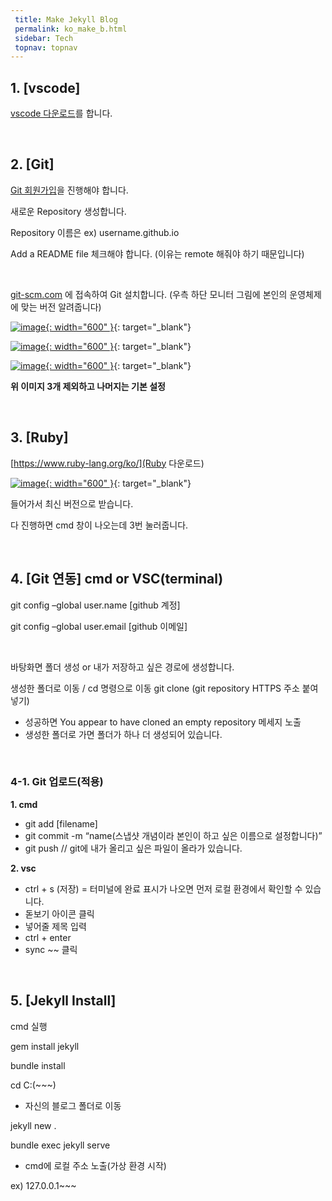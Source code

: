 ```yaml
---
 title: Make Jekyll Blog
 permalink: ko_make_b.html
 sidebar: Tech
 topnav: topnav
---
```




## 1. [vscode]

[vscode 다운로드](https://code.visualstudio.com/download)를 합니다.

<br />

## 2. [Git]


[Git 회원가입](https://github.com/signup?ref_cta=Sign+up&ref_loc=header+logged+out&ref_page=%2F&source=header-home)을 진행해야 합니다.

새로운 Repository 생성합니다.

Repository 이름은 ex) username.github.io

Add a README file 체크해야 합니다. (이유는 remote 해줘야 하기 때문입니다)

<br />

[git-scm.com](https://git-scm.com/) 에 접속하여 Git 설치합니다. (우측 하단 모니터 그림에 본인의 운영체제에 맞는 버전 알려줍니다)

[![image](/docs/images/Tech/Jekyll_Blog/Blog_1.PNG){: width="600" }](/docs/images/Tech/Jekyll_Blog/Blog_1.PNG){: target="_blank"}

[![image](/docs/images/Tech/Jekyll_Blog/Blog_2.PNG){: width="600" }](/docs/images/Tech/Jekyll_Blog/Blog_2.PNG){: target="_blank"}

[![image](/docs/images/Tech/Jekyll_Blog/Blog_3.PNG){: width="600" }](/docs/images/Tech/Jekyll_Blog/Blog_3.PNG){: target="_blank"}

**위 이미지 3개 제외하고 나머지는 기본 설정**

<br />

## 3. [Ruby]
[https://www.ruby-lang.org/ko/](Ruby 다운로드)

[![image](/docs/images/Tech/Jekyll_Blog/Blog_4.PNG){: width="600" }](/docs/images/Tech/Jekyll_Blog/Blog_4.PNG){: target="_blank"}

들어가서 최신 버전으로 받습니다.

다 진행하면 cmd 창이 나오는데 3번 눌러줍니다.

<br />

## 4. [Git 연동] cmd or VSC(terminal)

 git config –global user.name [github 계정]

 git config –global user.email [github 이메일]

 <br />

 바탕화면 폴더 생성 or 내가 저장하고 싶은 경로에 생성합니다.

 생성한 폴더로 이동 / cd 명령으로 이동
 git clone (git repository HTTPS 주소 붙여넣기)
   - 성공하면 You appear to have cloned an empty repository 메세지 노출
   - 생성한 폴더로 가면 폴더가 하나 더 생성되어 있습니다.

<br />

### 4-1. Git 업로드(적용)

**1. cmd**
   - git add [filename]
   - git commit -m “name(스냅샷 개념이라 본인이 하고 싶은 이름으로 설정합니다)”
   - git push // git에 내가 올리고 싶은 파일이 올라가 있습니다.

**2. vsc**

   - ctrl + s (저장) = 터미널에 완료 표시가 나오면 먼저 로컬 환경에서 확인할 수 있습니다.
   - 돋보기 아이콘 클릭
   - 넣어줄 제목 입력
   - ctrl + enter
   - sync ~~ 클릭

<br />

## 5. [Jekyll Install]
cmd 실행

gem install jekyll

bundle install


cd C:\(~~~)
   - 자신의 블로그 폴더로 이동


jekyll new .

bundle exec jekyll serve
   - cmd에 로컬 주소 노출(가상 환경 시작)
   
   ex) 127.0.0.1~~~
